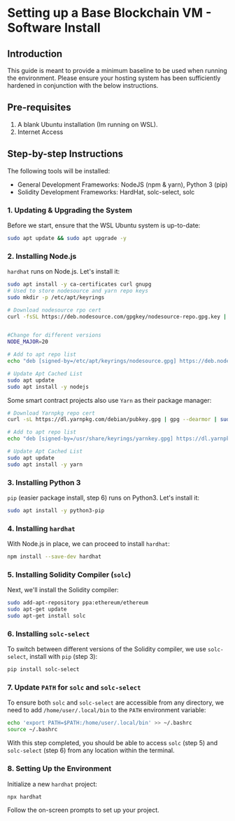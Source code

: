 # Setting up a Base Blockchain VM - Software Install

## Introduction
This guide is meant to provide a minimum baseline to be used when running the environment.  Please ensure your hosting system has been sufficiently hardened in conjunction with the below instructions. 

## Pre-requisites

1. A blank Ubuntu installation (Im running on WSL).
2. Internet Access

## Step-by-step Instructions
The following tools will be installed:
* General Development Frameworks:  NodeJS (npm & yarn), Python 3 (pip)
* Solidity Development Frameworks: HardHat, solc-select, solc

### 1. Updating & Upgrading the System

Before we start, ensure that the WSL Ubuntu system is up-to-date:

```bash
sudo apt update && sudo apt upgrade -y
```

### 2. Installing Node.js

`hardhat` runs on Node.js. Let's install it:

```bash
sudo apt install -y ca-certificates curl gnupg
# Used to store nodesource and yarn repo keys
sudo mkdir -p /etc/apt/keyrings

# Download nodesource rpo cert
curl -fsSL https://deb.nodesource.com/gpgkey/nodesource-repo.gpg.key | sudo gpg --dearmor -o /etc/apt/keyrings/nodesource.gpg


#Change for different versions
NODE_MAJOR=20

# Add to apt repo list
echo "deb [signed-by=/etc/apt/keyrings/nodesource.gpg] https://deb.nodesource.com/node_$NODE_MAJOR.x nodistro main" | sudo tee /etc/apt/sources.list.d/nodesource.list

# Update Apt Cached List
sudo apt update
sudo apt install -y nodejs
```

Some smart contract projects also use `Yarn` as their package manager:
```bash
# Download Yarnpkg repo cert
curl -sL https://dl.yarnpkg.com/debian/pubkey.gpg | gpg --dearmor | sudo tee /usr/share/keyrings/yarnkey.gpg >/dev/null

# Add to apt repo list
echo "deb [signed-by=/usr/share/keyrings/yarnkey.gpg] https://dl.yarnpkg.com/debian stable main" | sudo tee /etc/apt/sources.list.d/yarn.list

# Update Apt Cached List
sudo apt update 
sudo apt install -y yarn

```

### 3. Installing Python 3

`pip` (easier package install, step 6) runs on Python3. Let's install it:

```bash
sudo apt install -y python3-pip
```

### 4. Installing `hardhat`

With Node.js in place, we can proceed to install `hardhat`:

```bash
npm install --save-dev hardhat
```

### 5. Installing Solidity Compiler (`solc`)

Next, we'll install the Solidity compiler:

```bash
sudo add-apt-repository ppa:ethereum/ethereum
sudo apt-get update
sudo apt-get install solc
```

### 6. Installing `solc-select`

To switch between different versions of the Solidity compiler, we use `solc-select`, install with `pip` (step 3):

```bash
pip install solc-select
```


### 7. Update `PATH` for `solc` and `solc-select`

To ensure both `solc` and `solc-select` are accessible from any directory, we need to add `/home/user/.local/bin` to the `PATH` environment variable:

```bash
echo 'export PATH=$PATH:/home/user/.local/bin' >> ~/.bashrc
source ~/.bashrc
```

With this step completed, you should be able to access `solc` (step 5) and `solc-select` (step 6) from any location within the terminal.

### 8. Setting Up the Environment

Initialize a new `hardhat` project:

```bash
npx hardhat
```

Follow the on-screen prompts to set up your project.